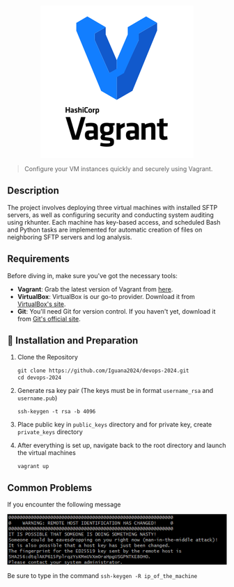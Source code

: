 <p align="center">
  <img src="/images/vagrant-logo.png" alt="Vagrant Logo">
</p>


> Configure your VM instances quickly and securely using Vagrant.

## Description
The project involves deploying three virtual machines with installed SFTP servers, as well as configuring security and conducting system auditing using rkhunter. Each machine has key-based access, and scheduled Bash and Python tasks are implemented for automatic creation of files on neighboring SFTP servers and log analysis.

## Requirements

Before diving in, make sure you've got the necessary tools:

- **Vagrant**: Grab the latest version of Vagrant from [here](https://www.vagrantup.com/downloads.html).
- **VirtualBox**: VirtualBox is our go-to provider. Download it from [VirtualBox's site](https://www.virtualbox.org/wiki/Downloads).
- **Git**: You'll need Git for version control. If you haven't yet, download it from [Git's official site](https://git-scm.com/downloads).

## :wrench: Installation and Preparation

1. Clone the Repository
    ```
    git clone https://github.com/Iguana2024/devops-2024.git
    cd devops-2024
    ```

2. Generate rsa key pair (The keys must be in format `username_rsa` and `username.pub`)
    ```
    ssh-keygen -t rsa -b 4096
    ```

3. Place public key in `public_keys` directory and for private key, create `private_keys` directory

4. After everything is set up, navigate back to the root directory and launch the virtual machines
    ```shell
    vagrant up
    ```

## Common Problems

If you encounter the following message

![Problem1](/images/problem1.png)

Be sure to type in the command
    ```
    ssh-keygen -R ip_of_the_machine
    ```

